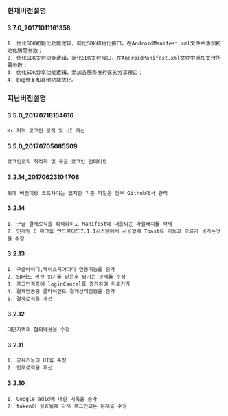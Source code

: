### 현재버전설명
#### 3.7.0_20171011161358
    1. 优化SDK初始化功能逻辑，简化SDK初始化接口，在AndroidManifest.xml文件中添加初始化所需参数；
    2. 优化SDK支付功能逻辑，简化SDK支付接口，在AndroidManifest.xml文件中添加支付所需参数；
    3. 优化SDK分享功能逻辑，添加各服务发行区的分享接口；
    4. bug修复和其他功能优化。
### 지난버전설명
#### 3.5.0_20170718154616
    Kr 지역 로그인 로직 및 UI 개선
#### 3.5.0_20170705085509
    로그인로직 최적화 및 구글 로그인 업데이트
#### 3.2.14_20170623104708
    위에 버전이랑 코드차이는 없지만 기존 파일은 전부 Github에서 관리
#### 3.2.14
    1. 구글 결제로직을 최적화하고 Manifest에 대응되는 파일배치를 삭제
    2. 인게임 G 마크를 안드로이드7.1.1시스템에서 사용할때 Toast류 기능과 오류가 생기는것을 수정
#### 3.2.13
    1. 구글아이디,페이스북아이디 연동기능을 증가
    2. SD카드 권한 읽기를 닫은후 튕기는 문제를 수정
    3. 로그인검증에 loginCancel를 증가하여 뒤로가기
    4. 결제연동중 클라이언트 결제상태검증을 증가
    5. 결제로직을 개선
#### 3.2.12
    대만지역의 협의내용을 수정
#### 3.2.11
    1. 공유기능의 UI를 수정
    2. 업무로직을 개선
#### 3.2.10
    1. Google adid에 대한 기록을 증가
    2. token이 실효될때 다시 로그인되는 문제를 수정

